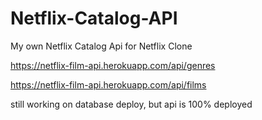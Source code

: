 # Netflix-Catalog-API
My own Netflix Catalog Api for Netflix Clone

https://netflix-film-api.herokuapp.com/api/genres

https://netflix-film-api.herokuapp.com/api/films

still working on database deploy, but api is 100% deployed
